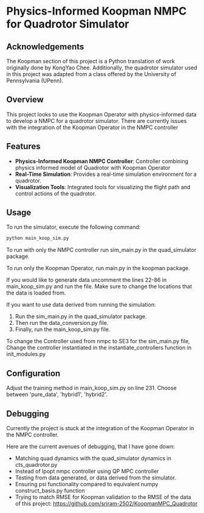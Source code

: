 
# Physics-Informed Koopman NMPC for Quadrotor Simulator

## Acknowledgements

The Koopman section of this project is a Python translation of work originally done by KongYao Chee. Additionally, the quadrotor simulator used in this project was adapted from a class offered by the University of Pennsylvania (UPenn).


## Overview

This project looks to use the Koopman Operator with physics-informed data to develop a NMPC for a quadrotor simulator. There are currently issues with the integration of the Koopman Operator in the NMPC controller
## Features

- **Physics-Informed Koopman NMPC Controller**: Controller combining physics informed model of Quadrotor with Koopman Operator
- **Real-Time Simulation**: Provides a real-time simulation environment for a quadrotor.
- **Visualization Tools**: Integrated tools for visualizing the flight path and control actions of the quadrotor.



## Usage

To run the simulator, execute the following command:

```bash
python main_koop_sim.py
```

To run with only the NMPC controller run sim_main.py in the quad_simulator package.

To run only the Koopman Operator, run main.py in the koopman package.

If you would like to generate data uncomment the lines 22-86 in main_koop_sim.py and run the file. Make sure to change the locations that the data is loaded from.

If you want to use data derived from running the simulation:
1. Run the sim_main.py in the quad_simulator package. 
2. Then run the data_conversion.py file.
3. Finally, run the main_koop_sim.py file.

To change the Controller used from nmpc to SE3 for the sim_main.py file, Change the controller instantiated in the instantiate_controllers function in init_modules.py 


## Configuration

Adjust the training method in main_koop_sim.py on line 231.
Choose between 'pure_data', 'hybrid1', 'hybrid2'.



## Debugging

Currently the project is stuck at the integration of the Koopman Operator in the NMPC controller.

Here are the current avenues of debugging, that I have gone down:
* Matching quad dynamics with the quad_simulator  dynamics in cts_quadrotor.py
* Instead of Ipopt nmpc controller using QP MPC controller
* Testing from data generated, or data derived from the simulator.
* Ensuring psi functionality compared to equivalent numpy construct_basis.py function
* Trying to match RMSE for Koopman validation to the RMSE of the data of this project: https://github.com/sriram-2502/KoopmanMPC_Quadrotor
